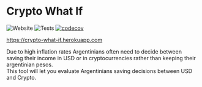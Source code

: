 # Crypto What If

![Website](https://img.shields.io/website?down_color=red&down_message=Down&label=API%20status&up_color=brightgreen&up_message=UP&url=https%3A%2F%2Fcrypto-what-if.herokuapp.com%2Fdocs)
![Tests](https://github.com/LucasLivrone/crypto-what-if/actions/workflows/Tests.yml/badge.svg)
[![codecov](https://codecov.io/gh/LucasLivrone/crypto-what-if/branch/main/graph/badge.svg?token=Z1DE1KYAYZ)](https://codecov.io/gh/LucasLivrone/crypto-what-if)

https://crypto-what-if.herokuapp.com

Due to high inflation rates Argentinians often need to decide between saving their income in USD or in cryptocurrencies rather than keeping their argentinian pesos.  
This tool will let you evaluate Argentinians saving decisions between USD and Crypto.
